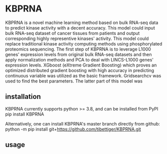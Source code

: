 # KBPRNA

KBPRNA is a novel machine learning method based on bulk RNA-seq data to predict kinase activity with a decent accuracy. This model could input bulk RNA-seq dataset of cancer tissues from patients and output corresponding highly representive kinases' activity. This model could replace traditional kinase activity computing methods using phosphorylated proteomics sequencing. The first step of KBPRNA is to leverage L1000 genes' expression levels from original bulk RNA-seq datasets and then apply normalization methods and PCA to deal with LINCS-L1000 genes' expression levels. XGboost (eXtreme Gradient Boosting) which proves an optimized distributed gradient boosting with high accuracy in predicting continuous variable was utilized as the basic framework. Gridsearchcv was used to find the best parameters. The latter part of this model was 

## installation
KBPRNA currently supports python >= 3.8, and can be installed from PyPI
pip install KBPRNA

Alternatively, one can install KBPRNA's master branch directly from github: 
python -m pip install git+https://github.com/tibettiger/KBPRNA.git
## usage







